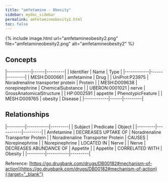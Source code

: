 ```yaml
---
title: "amfetamine - Obesity"
sidebar: mydoc_sidebar
permalink: amfetamineobesity2.html
toc: false 
---
```


{% include image.html url="amfetamineobesity2.png" file="amfetamineobesity2.png" alt="amfetamineobesity2" %}

## Concepts

|------------|------|---------|
| Identifier | Name | Type    |
|------------|------|---------|
| MESH:D000661 | amfetamine | Drug |
| UniProt:P23975 | Noradrenaline transporter protein | Protein |
| MESH:D009638 | norepinephrine | ChemicalSubstance |
| UBERON:0001021 | nerve | GrossAnatomicalStructure |
| HP:0002591 | appetite | PhenotypicFeature |
| MESH:D009765 | obesity | Disease |
|------------|------|---------|

## Relationships

|---------|-----------|---------|
| Subject | Predicate | Object  |
|---------|-----------|---------|
| Amfetamine | DECREASES UPTAKE OF | Noradrenaline Transporter Protein |
| Noradrenaline Transporter Protein | CAUSES | Norepinephrine |
| Norepinephrine | LOCATED IN | Nerve |
| Nerve | DECREASES ABUNDANCE OF | Appetite |
| Appetite | CORRELATED WITH | Obesity |
|---------|-----------|---------|

Reference: [https://go.drugbank.com/drugs/DB00182#mechanism-of-action](https://go.drugbank.com/drugs/DB00182#mechanism-of-action){:target="_blank"}